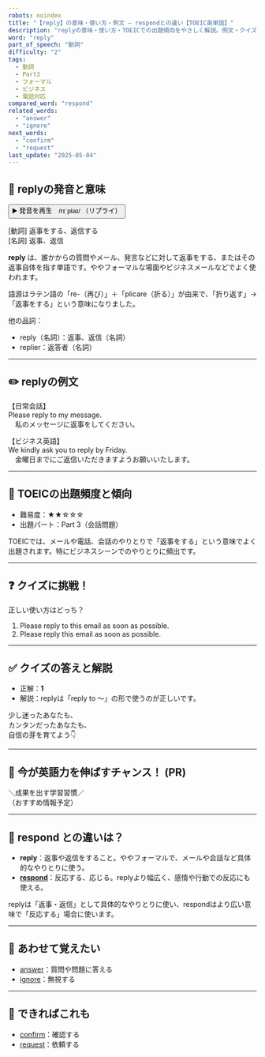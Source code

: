 ```yaml
---
robots: noindex
title: "【reply】の意味・使い方・例文 ― respondとの違い【TOEIC英単語】"
description: "replyの意味・使い方・TOEICでの出題傾向をやさしく解説。例文・クイズ付きでrespondとの違いもわかりやすく学べます。"
word: "reply"
part_of_speech: "動詞"
difficulty: "2"
tags:
  - 動詞
  - Part3
  - フォーマル
  - ビジネス
  - 電話対応
compared_word: "respond"
related_words:
  - "answer"
  - "ignore"
next_words:
  - "confirm"
  - "request"
last_update: "2025-05-04"
---
```


## 🔰 replyの発音と意味

<button class="play-audio" onclick="playTTS('reply')">
  <span class="play-audio-main">
    ▶️ 発音を再生　/rɪˈplaɪ/
  </span>
  <span class="play-audio-sub">
    （リプライ）
  </span>
</button>

[動詞] 返事をする、返信する  
[名詞] 返事、返信

**reply** は、誰かからの質問やメール、発言などに対して返事をする、またはその返事自体を指す単語です。ややフォーマルな場面やビジネスメールなどでよく使われます。

語源はラテン語の「re-（再び）」＋「plicare（折る）」が由来で、「折り返す」→「返事をする」という意味になりました。

他の品詞：  
- reply（名詞）：返事、返信（名詞）
- replier：返答者（名詞）

---

## ✏️ replyの例文

【日常会話】  
Please reply to my message.  
　私のメッセージに返事をしてください。

【ビジネス英語】  
We kindly ask you to reply by Friday.  
　金曜日までにご返信いただきますようお願いいたします。

---

## 🎯 TOEICの出題頻度と傾向

- 難易度：★★☆☆☆
- 出題パート：Part 3（会話問題）

TOEICでは、メールや電話、会話のやりとりで「返事をする」という意味でよく出題されます。特にビジネスシーンでのやりとりに頻出です。

---

## ❓ クイズに挑戦！

正しい使い方はどっち？

1. Please reply to this email as soon as possible.  
2. Please reply this email as soon as possible.

---

## ✅ クイズの答えと解説

- 正解：**1**
- 解説：replyは「reply to ～」の形で使うのが正しいです。

少し迷ったあなたも、  
カンタンだったあなたも、  
自信の芽を育てよう👇️

---

## 🚀 今が英語力を伸ばすチャンス！ (PR)

<div class="info-center">
＼成果を出す学習習慣／<br>  
（おすすめ情報予定）
</div>

---

## 🤔  respond との違いは？

- **reply**：返事や返信をすること。ややフォーマルで、メールや会話など具体的なやりとりに使う。
- **[respond](/word/respond/)**：反応する、応じる。replyより幅広く、感情や行動での反応にも使える。

replyは「返事・返信」として具体的なやりとりに使い、respondはより広い意味で「反応する」場合に使います。

---

## 🧩 あわせて覚えたい

- [answer](/word/answer/)：質問や問題に答える
- [ignore](/word/ignore/)：無視する

---

## 📖 できればこれも

- [confirm](/word/confirm/)：確認する
- [request](/word/request/)：依頼する

<!-- cvid: aid16_bid26 -->
